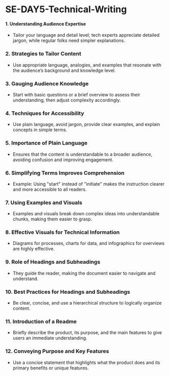 # SE-DAY5-Technical-Writing
#### 1. Understanding Audience Expertise
- Tailor your language and detail level; tech experts appreciate detailed jargon, while regular folks need simpler explanations.

### 2. Strategies to Tailor Content
- Use appropriate language, analogies, and examples that resonate with the audience’s background and knowledge level.

### 3. Gauging Audience Knowledge
- Start with basic questions or a brief overview to assess their understanding, then adjust complexity accordingly.

### 4. Techniques for Accessibility
- Use plain language, avoid jargon, provide clear examples, and explain concepts in simple terms.

### 5. Importance of Plain Language
- Ensures that the content is understandable to a broader audience, avoiding confusion and improving engagement.

### 6. Simplifying Terms Improves Comprehension
- Example: Using "start" instead of "initiate" makes the instruction clearer and more accessible to all readers.

### 7. Using Examples and Visuals
- Examples and visuals break down complex ideas into understandable chunks, making them easier to grasp.

### 8. Effective Visuals for Technical Information
- Diagrams for processes, charts for data, and infographics for overviews are highly effective.

### 9. Role of Headings and Subheadings
- They guide the reader, making the document easier to navigate and understand.

### 10. Best Practices for Headings and Subheadings
- Be clear, concise, and use a hierarchical structure to logically organize content.

### 11. Introduction of a Readme
- Briefly describe the product, its purpose, and the main features to give users an immediate understanding.

### 12. Conveying Purpose and Key Features
- Use a concise statement that highlights what the product does and its primary benefits or unique features.
